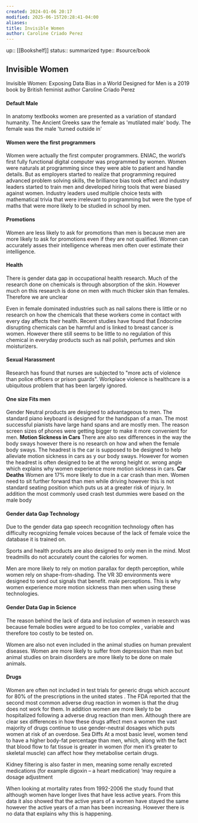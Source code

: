 ```yaml
---
created: 2024-01-06 20:17
modified: 2025-06-15T20:28:41-04:00
aliases:
title: Invisible Women
author: Caroline Criado Perez
---
```

up::  [[Bookshelf]]
status:: summarized
type:: #source/book

##  Invisible Women


Invisible Women: Exposing Data Bias in a World Designed for Men is a 2019 book by British feminist author Caroline Criado Perez

#### Default Male
In anatomy textbooks women are presented as a variation of standard humanity. The Ancient Greeks saw the female as 'mutilated male' body. The female was the male 'turned outside in'
#### Women were the first programmers
Women were actually the first computer programmers. ENIAC, the world’s first fully functional digital computer was programmed by women. Women were naturals at programming since they were able to patient and handle details. But as employers started to realize that programming required advanced problem solving skills, the brilliance bias took effect and industry leaders started to train men and developed hiring tools that were biased against women.
Industry leaders used multiple choice tests with mathematical trivia that were irrelevant to programming but were the type of maths that were more likely to be studied in school by men.

#### Promotions
Women are less likely to ask for promotions than men is because men are more likely to ask for promotions even if they are not qualified. Women can accurately asses their intelligence whereas men often over estimate their intelligence.

#### Health
There is gender data gap in occupational health research.
Much of the research done on chemicals is through absorption of the skin. However much on this research is done on men with much thicker skin than females. Therefore we are unclear

Even in female dominated industries such as nail salons there is little or no research on how the chemicals that these workers come in contact with every day affects their health. Recent studies have found that Endocrine disrupting chemicals can be harmful and is linked to breast cancer is women. However there still seems to be little to no regulation of this chemical in everyday products such as nail polish, perfumes and skin moisturizers.



#### Sexual Harassment
Research has found that nurses are subjected to "more acts of violence than police officers or prison guards".
Workplace violence is healthcare is a ubiquitous problem that has been largely ignored.


#### One size Fits men
Gender Neutral products are designed to advantageous to men.
The standard piano keyboard is designed for the handspan of a man. The most successful pianists have large hand spans and are mostly men.
The reason screen sizes of phones were getting bigger to make it more convenient for men.
**Motion Sickness in Cars**
There are also sex differences in the way the body sways however there is no research on how and when the female body sways. The headrest is the car is supposed to be designed to help alleviate motion sickness in cars as y our body sways. However for women the headrest is often designed to be at the wrong height or. wrong angle which explains why women experience more motion sickness in cars.
**Car Deaths**
Women are 17% more likely to due in a car crash than men.
Women need to sit further forward than men while driving however this is not standard seating position which puts us at a greater risk of injury.
In addition the most commonly used crash test dummies were based on the male body
#### Gender data Gap Technology

Due to the gender data gap speech recognition technology often has difficulty recognizing female voices because of the lack of female voice the database it is trained on.

Sports and health products are also designed to only men in the mind. Most treadmills do not accurately count the calories for women.

Men are more likely to rely on motion parallax for depth perception, while women rely on shape-from-shading. The VR 3D environments were designed to send out signals that benefit. male perceptions. This is why women experience more motion sickness than men when using these technologies.

#### Gender Data Gap in Science
The reason behind the lack of data and inclusion of women in research was because female bodies were argued to be too complex , variable and therefore too costly to be tested on.

Women are also not even included in the animal studies on human prevalent diseases. Women are more likely to suffer from depression than men but animal studies on brain disorders are more likely to be done on male animals.


#### Drugs
Women are often not included in test trials for generic drugs which account for 80% of the prescriptions in the united states .
The FDA reported that the second most common adverse drug reaction in women is that the drug does not work for them. In addition women are more likely to be hospitalized following a adverse drug reaction than men.
Although there are clear sex differences in how these drugs affect men a women the vast majority of drugs continue to use gender-neutral dosages which puts women at risk of an overdose.
Sea Diffs
At a most basic level, women tend to have a higher body-fat percentage than men, which, along with the fact that blood flow to fat tissue is greater in women (for men it’s greater to skeletal muscle) can affect how they metabolise certain drugs.

 Kidney filtering is also faster in men, meaning some renally excreted medications (for example digoxin – a heart medication) ‘may require a dosage adjustment

When looking at mortality rates from 1992-2006 the study found that although women have longer lives that have less active years. From this data it also showed that the active years of a women have stayed the same however the active years of a man has been increasing. However there is no data that explains why this is happening.
